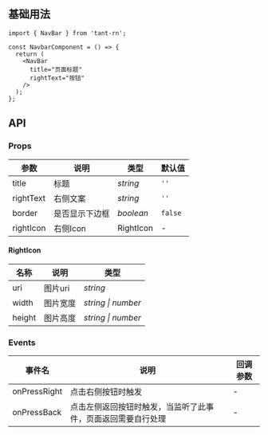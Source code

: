## 基础用法


```tsx
import { NavBar } from 'tant-rn';

const NavbarComponent = () => {
  return (
    <NavBar
      title="页面标题"
      rightText="按钮"
    />
  );
};
```

## API

### Props

| 参数 | 说明 | 类型 | 默认值 |
|------|------|------|------|
| title | 标题 | *string* | `''` |
| rightText | 右侧文案 | *string* | `''` |
| border | 是否显示下边框 | *boolean* | `false` |
| rightIcon | 右侧Icon | RightIcon | - |


#### RightIcon

| 名称 | 说明 | 类型 |
|------|------|------|
| uri | 图片uri | *string* |
| width | 图片宽度 | *string \| number* |
| height | 图片高度 | *string \| number* |

### Events

| 事件名 | 说明 | 回调参数 |
|------|------|------|
| onPressRight | 点击右侧按钮时触发 | - |
| onPressBack | 点击左侧返回按钮时触发，当监听了此事件，页面返回需要自行处理 | - |